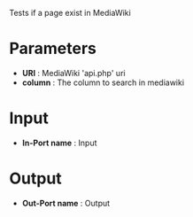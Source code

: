Tests if a page exist in MediaWiki

# Parameters #


  * **URI** : MediaWiki 'api.php' uri
  * **column** : The column to search in mediawiki

# Input #


  * **In-Port name** : Input

# Output #


  * **Out-Port name** : Output